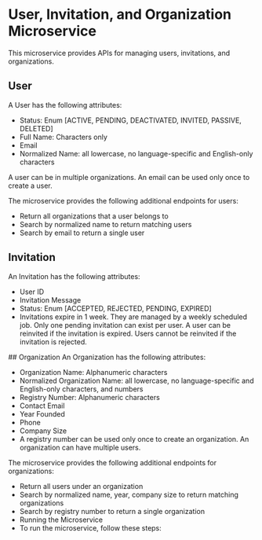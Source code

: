 # User, Invitation, and Organization Microservice

This microservice provides APIs for managing users, invitations, and organizations.

## User
A User has the following attributes:

- Status: Enum [ACTIVE, PENDING, DEACTIVATED, INVITED, PASSIVE, DELETED]
- Full Name: Characters only
- Email
- Normalized Name: all lowercase, no language-specific and English-only characters

A user can be in multiple organizations. An email can be used only once to create a user.

The microservice provides the following additional endpoints for users:

- Return all organizations that a user belongs to
- Search by normalized name to return matching users
- Search by email to return a single user


## Invitation
An Invitation has the following attributes:

- User ID
- Invitation Message
- Status: Enum [ACCEPTED, REJECTED, PENDING, EXPIRED]
- Invitations expire in 1 week. They are managed by a weekly scheduled job. Only one pending invitation can exist per user. A user can be reinvited if the invitation is expired. Users cannot be reinvited if the invitation is rejected.

## Organization
An Organization has the following attributes:

- Organization Name: Alphanumeric characters
- Normalized Organization Name: all lowercase, no language-specific and English-only characters, and numbers
- Registry Number: Alphanumeric characters
- Contact Email
- Year Founded
- Phone
- Company Size
- A registry number can be used only once to create an organization. An organization can have multiple users.

The microservice provides the following additional endpoints for organizations:

- Return all users under an organization
- Search by normalized name, year, company size to return matching organizations
- Search by registry number to return a single organization
- Running the Microservice
- To run the microservice, follow these steps:

